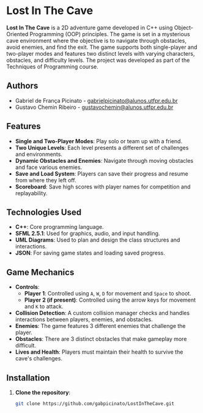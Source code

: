 # Lost In The Cave

**Lost In The Cave** is a 2D adventure game developed in C++ using Object-Oriented Programming (OOP) principles. The game is set in a mysterious cave environment where the objective is to navigate through obstacles, avoid enemies, and find the exit. The game supports both single-player and two-player modes and features two distinct levels with varying characters, obstacles, and difficulty levels. The project was developed as part of the Techniques of Programming course.

## Authors

- Gabriel de França Picinato - gabrielpicinato@alunos.utfpr.edu.br
- Gustavo Chemin Ribeiro - gustavochemin@alunos.utfpr.edu.br

## Features

- **Single and Two-Player Modes**: Play solo or team up with a friend.
- **Two Unique Levels**: Each level presents a different set of challenges and environments.
- **Dynamic Obstacles and Enemies**: Navigate through moving obstacles and face various enemies.
- **Save and Load System**: Players can save their progress and resume from where they left off.
- **Scoreboard**: Save high scores with player names for competition and replayability.

## Technologies Used

- **C++**: Core programming language.
- **SFML 2.5.1**: Used for graphics, audio, and input handling.
- **UML Diagrams**: Used to plan and design the class structures and interactions.
- **JSON**: For saving game states and loading saved progress.

## Game Mechanics

- **Controls**:
  - **Player 1**: Controlled using `A`, `W`, `D` for movement and `Space` to shoot.
  - **Player 2 (if present)**: Controlled using the arrow keys for movement and `K` to attack.
- **Collision Detection**: A custom collision manager checks and handles interactions between players, enemies, and obstacles.
- **Enemies**: The game features 3 different enemies that challenge the player.
- **Obstacles**: There are 3 distinct obstacles that make gameplay more difficult.
- **Lives and Health**: Players must maintain their health to survive the cave's challenges.

## Installation

1. **Clone the repository**:
   ```bash
   git clone https://github.com/gabpicinato/LostInTheCave.git
